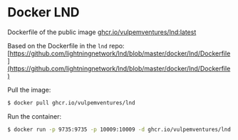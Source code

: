 # Docker LND

Dockerfile of the public image [ghcr.io/vulpemventures/lnd:latest](https://github.com/vulpemventures/docker-lnd/pkgs/container/lnd)

Based on the Dockerfile in the `lnd` repo: [https://github.com/lightningnetwork/lnd/blob/master/docker/lnd/Dockerfile](https://github.com/lightningnetwork/lnd/blob/master/docker/lnd/Dockerfile)

Pull the image:

```bash
$ docker pull ghcr.io/vulpemventures/lnd
```

Run the container:

```bash
$ docker run -p 9735:9735 -p 10009:10009 -d ghcr.io/vulpemventures/lnd <lnd options>
```